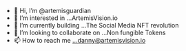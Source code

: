 - 👋 Hi, I’m @artemisguardian
- 👀 I’m interested in ...ArtemisVision.io
- 🌱 I’m currently building ...The Social Media NFT revolution
- 💞️ I’m looking to collaborate on ...Non fungible Tokens
- 📫 How to reach me ...danny@artemisvision.io

<!---
artemisguardian/artemisguardian is a ✨ special ✨ repository because its `README.md` (this file) appears on your GitHub profile.
You can click the Preview link to take a look at your changes.
--->
